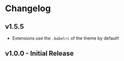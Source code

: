 # Changelog

## v1.5.5

* Extensions use the `.babelrc` of the theme by default!

## v1.0.0 - Initial Release
